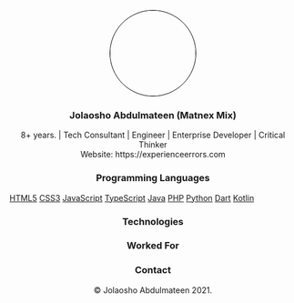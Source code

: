<p align="center"><kbd><img height="150" width="150" src="https://raw.githubusercontent.com/matnex-mix/matnex-mix/main/placeholder.jpg" style="border-radius: 50%; overflow: hidden; border: 1px solid black;" /></kbd></p>
<h3 align="center">Jolaosho Abdulmateen (Matnex Mix)</h3>
<p align="center">8+ years. | Tech Consultant | Engineer | Enterprise Developer | Critical Thinker<br/>
Website: https://experienceerrors.com</p>

<h3 align="center">Programming Languages</h3>
<p align="center">

[HTML5](https://img.shields.io/badge/html5-%23E34F26.svg?style=for-the-badge&logo=html5&logoColor=white)
[CSS3](https://img.shields.io/badge/css3-%231572B6.svg?style=for-the-badge&logo=css3&logoColor=white)
[JavaScript](https://img.shields.io/badge/javascript-%23323330.svg?style=for-the-badge&logo=javascript&logoColor=%23F7DF1E)
[TypeScript](https://img.shields.io/badge/typescript-%23007ACC.svg?style=for-the-badge&logo=typescript&logoColor=white)
[Java](https://img.shields.io/badge/java-%23ED8B00.svg?style=for-the-badge&logo=java&logoColor=white)
[PHP](https://img.shields.io/badge/php-%23777BB4.svg?style=for-the-badge&logo=php&logoColor=white)
[Python](https://img.shields.io/badge/python-3670A0?style=for-the-badge&logo=python&logoColor=ffdd54)
[Dart](https://img.shields.io/badge/dart-%230175C2.svg?style=for-the-badge&logo=dart&logoColor=white)
[Kotlin](https://img.shields.io/badge/kotlin-%230095D5.svg?style=for-the-badge&logo=kotlin&logoColor=white)

</p>

<h3 align="center">Technologies</h3>
<p align="center">

 
  
</p>

<h3 align="center">Worked For</h3>

<h3 align="center">Contact</h3>

<p align="center">&copy; Jolaosho Abdulmateen 2021.</p>
